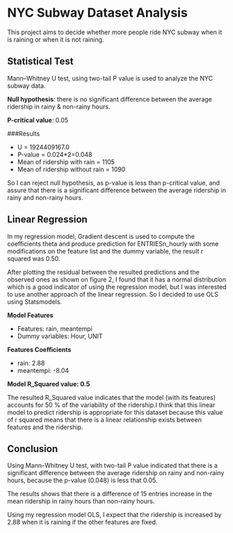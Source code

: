 # NYC Subway Dataset Analysis

This project aims to decide whether more people ride NYC subway when it is raining or when it is not raining.

## Statistical Test

Mann–Whitney U test, using two-tail P value is used to analyze the NYC subway data.

**Null hypothesis**: there is no significant difference between the average ridership in rainy & non-rainy hours.

**P-critical value**: 0.05

###Results

- U = 1924409167.0
- P-value = 0.024*2=0.048
- Mean of ridership with rain = 1105
- Mean of ridership without rain = 1090

So I can reject null hypothesis, as p-value is less than p-critical value, and assure that there is a significant difference between the average ridership in rainy and non-rainy hours.

## Linear Regression

In my regression model, Gradient descent is used to compute the coefficients theta and produce prediction for ENTRIESn_hourly with some modifications on the feature list and the dummy variable, the result r squared was 0.50.

After plotting the residual between the resulted predictions and the observed ones as shown on figure 2, I found that it has a normal distribution which is a good indicator of using the regression model, but I was interested to use another approach of the linear regression. So I decided to use OLS using Statsmodels.

**Model Features**

- Features: rain, meantempi
- Dummy variables: Hour, UNIT

**Features Coefficients**

- rain: 2.88
- meantempi: -8.04

**Model R_Squared value: 0.5**

The resulted R_Squared value indicates that the model (with its features) accounts for 50 % of the variability of the ridership.I think that this linear model to predict ridership is appropriate for this dataset because this value of r squared means that there is a linear relationship exists between features and the ridership.

## Conclusion

Using Mann–Whitney U test, with two-tail P value indicated that there is a significant difference between the average ridership on rainy and non-rainy hours, because the p-value (0.048) is less that 0.05.

The results shows that there is a difference of 15 entries increase in the mean ridership in rainy hours than non-rainy hours.

Using my regression model OLS, I expect that the ridership is increased by 2.88 when it is raining if the other features are fixed.
